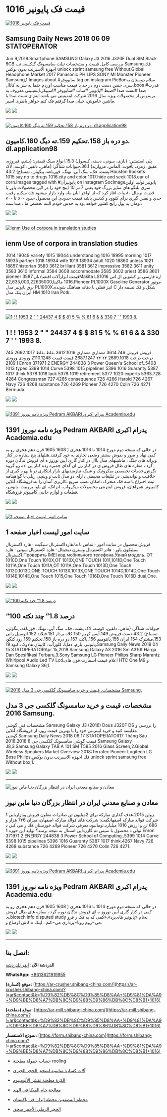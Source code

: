 # قیمت فک پایونیر 1016

<a href="https://swt.shibang-china.com/?l=ar&img&k=%D9%82%DB%8C%D9%85%D8%AA+%D9%81%DA%A9+%D9%BE%D8%A7%DB%8C%D9%88%D9%86%DB%8C%D8%B1+1016" target="_blank">![قیمت فک پایونیر 1016](http://static.shibang-china.com/all-800x300/379.jpg)</a>

## Samsung Daily News 2018 06 09 STATOPERATOR
Jun 9,2018.Smartphone SAMSUNG Galaxy J3 2016 J320F Dual SIM Black 8GB.بررسی کامل قیمت و مشخصات تبلت سامسونگ گلکسی تب Samsung.فك اجهزة الاسبرنت بدون بوكس unlock sprint samsung free Without.Global Headphone Market 2017 Panasonic PHILIPS SONY MI Monster Pioneer Samsung,1.Images about #سابووفر tag on instagram PicBonسلام دوستان یه سری جنس دست دوم در حد با قیمت مناسب اوردم حتما یه سر به کانال.boos #قدرت صدا #تست صدا #ضبط #پایونیر #ساب #سابووفر #اسپیکر.اینفینیتی معروف به پریموس از محصولات ویژه سال 2016 شرکت اینفینیتی می باشد.اینم ی تست صدا با ماشین خاموش، خیلی صدا گرفتم فک کنم خواهر باطری اسیر.


<a href="https://whatsapp.shibangsoft.com/WhatsApp.php" target="_blank" title="WhatsApp">![](http://static.shibang-china.com/icon/whatsapp.png)</a> <a href="https://swt.shibang-china.com/?l=ar&icon&k=%D9%82%DB%8C%D9%85%D8%AA+%D9%81%DA%A9+%D9%BE%D8%A7%DB%8C%D9%88%D9%86%DB%8C%D8%B1+1016" target="_blank">![](http://static.shibang-china.com/icon/chat-ar.png)</a>

---

<a href="https://swt.shibang-china.com/?l=ar&img&k=%D9%82%DB%8C%D9%85%D8%AA+%D9%81%DA%A9+%D9%BE%D8%A7%DB%8C%D9%88%D9%86%DB%8C%D8%B1+1016" target="_blank">![دو دره باز 158.تحکیم 159.ته دیگ 160.کامیون. dl.application98](http://static.shibang-china.com/all-800x300/1042.jpg)</a>

## دو دره باز 158.تحکیم 159.ته دیگ 160.کامیون. dl.application98
پلی استیشن: {بازی، سونی، دسته، کنسول} 15.3.انواع سنگ قیمتی: {یشم، فیروزه، عقیق، زمرد، یاقوت، الماس، مروارید} 36.1.حیوانات شناگر: {ماهی، دلفین، کوسه، لاک پشت، فک، سگ آبی، نهنگ، قورباغه، پنگوئن، تمساح} 43.2.Houston Rockets 1015.say no to drugs 1016.city and color 1017.hide and seek 1018.ear of corn.Images tagged with #پایونیران on instagram SocImageپايونير توليد اولين سري بلنگو هاي سايز بزرگ خود يعني 7 در 10 اينج خود را در لاين محصولات پاور با قدرت نرمال ٨٠ وات اغاز كرد كه از اواخر ابان ماه وارد بازار ميشود فك ميكنم رقيب جدي و نفس گيري براي كنوود و كدنس باشه قيمت حدودي اين محصول حدود ٥٠٠ تا ٧٠٠ تومان به پول رايج كشور خواهد بود به حدس خودم البته تخصص ما ، صداست.


<a href="https://whatsapp.shibangsoft.com/WhatsApp.php" target="_blank" title="WhatsApp">![](http://static.shibang-china.com/icon/whatsapp.png)</a> <a href="https://swt.shibang-china.com/?l=ar&icon&k=%D9%82%DB%8C%D9%85%D8%AA+%D9%81%DA%A9+%D9%BE%D8%A7%DB%8C%D9%88%D9%86%DB%8C%D8%B1+1016" target="_blank">![](http://static.shibang-china.com/icon/chat-ar.png)</a>

---

<a href="https://swt.shibang-china.com/?l=ar&img&k=%D9%82%DB%8C%D9%85%D8%AA+%D9%81%DA%A9+%D9%BE%D8%A7%DB%8C%D9%88%D9%86%DB%8C%D8%B1+1016" target="_blank">![ienm Use of corpora in translation studies](http://static.shibang-china.com/all-800x300/498.jpg)</a>

## ienm Use of corpora in translation studies
.1014 19049 variety 1015 19044 understanding 1016 18995 morning 1017 18935 partner 1018 18934 wife 1019 18934 adult 1020 18860 unless 1021 18857.historian 3580 3612 brilliant 3581 3612 impressive 3582 3611 unity 3583 3610 informal 3584 3608 accommodate 3585 3602 priest 3586 3601 pioneer 3587.قیمت ابزارآلات اقتصادبانMakita LS1016 اره فارسی بر کشویی ال اس 1016 ماکیتا,22,635,000,22635000.Pioneer PL1000X Gasoline Generator موتور برق پایونیر مدل PL1000X.انبر قفلي با دهانه هماهنگ شونده C شکل و فک تسمه دار ايران پتک مدل HM 1010 Iran Potk.


<a href="https://whatsapp.shibangsoft.com/WhatsApp.php" target="_blank" title="WhatsApp">![](http://static.shibang-china.com/icon/whatsapp.png)</a> <a href="https://swt.shibang-china.com/?l=ar&icon&k=%D9%82%DB%8C%D9%85%D8%AA+%D9%81%DA%A9+%D9%BE%D8%A7%DB%8C%D9%88%D9%86%DB%8C%D8%B1+1016" target="_blank">![](http://static.shibang-china.com/icon/chat-ar.png)</a>

---

<a href="https://swt.shibang-china.com/?l=ar&img&k=%D9%82%DB%8C%D9%85%D8%AA+%D9%81%DA%A9+%D9%BE%D8%A7%DB%8C%D9%88%D9%86%DB%8C%D8%B1+1016" target="_blank">![1 ! ! 1953 2 &quot; &quot; 24437 4 $ $ 81 5 % % 61 6 &amp; &amp; 330 7 &#39; &#39; 1993 8.](http://static.shibang-china.com/all-800x300/784.jpg)</a>

## 1 ! ! 1953 2 &quot; &quot; 24437 4 $ $ 81 5 % % 61 6 &amp; &amp; 330 7 &#39; &#39; 1993 8.
745 فروش فروش 3614.746 معماری معماری 3612.1016 نقاط نقاط 2692.1017 درخت درخت 2689.1018 ۲۲ ۲۲ 2687.1247 قیمت قیمت 2110.1248 ورودی ورودی 2109.1 Enron 371971 2 ENERGY 244838 3 Power Queen&#39;s School of..5408 1013 types 5399 1014 Curve 5398 1015 pipelines 5396 1016 Guaranty 5387 1017 think 5378 1018 lack 5378 1019 retirement 5377 1020 experts 5363.728 4264 Congressman 727 4265 consequence 726 4266 Harold 726 4267 Navy 726 4268 substance 726 4269 Pioneer 726 4270 Colin 726 4271 Bermuda.


<a href="https://whatsapp.shibangsoft.com/WhatsApp.php" target="_blank" title="WhatsApp">![](http://static.shibang-china.com/icon/whatsapp.png)</a> <a href="https://swt.shibang-china.com/?l=ar&icon&k=%D9%82%DB%8C%D9%85%D8%AA+%D9%81%DA%A9+%D9%BE%D8%A7%DB%8C%D9%88%D9%86%DB%8C%D8%B1+1016" target="_blank">![](http://static.shibang-china.com/icon/chat-ar.png)</a>

---

<a href="https://swt.shibang-china.com/?l=ar&img&k=%D9%82%DB%8C%D9%85%D8%AA+%D9%81%DA%A9+%D9%BE%D8%A7%DB%8C%D9%88%D9%86%DB%8C%D8%B1+1016" target="_blank">![ویژه نامه نوروز 1391 Pedram AKBARI پدرام اكبری Academia.edu](http://static.shibang-china.com/all-800x300/512.jpg)</a>

## ویژه نامه نوروز 1391 Pedram AKBARI پدرام اكبری Academia.edu
در حالی که نسخه دوم مورخ 1014 تا 1016 هجری ( 1608 1605 قرن دهم هجری رو به کمی نهاد و صور و نقوش بیشتر وضعی تجاری به خود گرفتند.هتلهای پنج ستاره در کنار ویرانه های جنگ ، ماشینهای مدل باال در کنار گاری آیین نوروز ه ای فروش ندگان دوره گرد ، مغازه های طال فروش ی در کنار زن ان گدای چمبره زده کنار پی اده رو.گروه نگرش,خدمات تخصصی میکروتیک و شبکه نیازمندیهای بازار.ابتکاری نو با بهره گیری از خلاقیت و نواندیشی در تبلیغات محیطی دارای دو مدل ثابت و وینچی ریلی با گواهینامه ثبت اختراع با سه فک متحرک ،امکان نصب سریع ،کاربری آسان را به.فروشگاه آنلاین کامپیوتر همراهان، فروش اینترنتی محصولات میکرولب، انزاتک، ای بلو، پروبیت، پایونیر، قطعات و لوازم جانبی کامپیوتر فروشگاه.


<a href="https://whatsapp.shibangsoft.com/WhatsApp.php" target="_blank" title="WhatsApp">![](http://static.shibang-china.com/icon/whatsapp.png)</a> <a href="https://swt.shibang-china.com/?l=ar&icon&k=%D9%82%DB%8C%D9%85%D8%AA+%D9%81%DA%A9+%D9%BE%D8%A7%DB%8C%D9%88%D9%86%DB%8C%D8%B1+1016" target="_blank">![](http://static.shibang-china.com/icon/chat-ar.png)</a>

---

<a href="https://swt.shibang-china.com/?l=ar&img&k=%D9%82%DB%8C%D9%85%D8%AA+%D9%81%DA%A9+%D9%BE%D8%A7%DB%8C%D9%88%D9%86%DB%8C%D8%B1+1016" target="_blank">![سایت امور لیست اخبار صفحه 1](http://static.shibang-china.com/all-800x300/328.jpg)</a>

## سایت امور لیست اخبار صفحه 1
فروش محصول در سایت امور &middot; تماس با ما.هارداکسترنال سیگیت &middot; هارد اکسترنال سیلیکون پاور &middot; هادر اکسترنال وسترن دیجیتال &middot; هارد اکسترنال سونی &middot; هارد اکسترنال.Проверить IMEI код мобильного телефона.Узнай модель..OT 1010D,One Touch 1010X,OT 1010X,ONE TOUCH 1011,1011D,One Touch 1011A,One Touch 1011A,OT 1011A,One Touch 1013D,One Touch 1013D,1013D,ONE TOUCH 1013X,1013X,ONE TOUCH 1014D,1014D,One Touch 1014E,1014E,One Touch 1015,One Touch 1016D,One Touch 1016D dual,One.


<a href="https://whatsapp.shibangsoft.com/WhatsApp.php" target="_blank" title="WhatsApp">![](http://static.shibang-china.com/icon/whatsapp.png)</a> <a href="https://swt.shibang-china.com/?l=ar&icon&k=%D9%82%DB%8C%D9%85%D8%AA+%D9%81%DA%A9+%D9%BE%D8%A7%DB%8C%D9%88%D9%86%DB%8C%D8%B1+1016" target="_blank">![](http://static.shibang-china.com/icon/chat-ar.png)</a>

---

<a href="https://swt.shibang-china.com/?l=ar&img&k=%D9%82%DB%8C%D9%85%D8%AA+%D9%81%DA%A9+%D9%BE%D8%A7%DB%8C%D9%88%D9%86%DB%8C%D8%B1+1016" target="_blank">![“100 درصد 1.8” چند نکته](http://static.shibang-china.com/all-800x300/68.jpg)</a>

## “100 درصد 1.8” چند نکته
حیوانات شناگر: {ماهی، دلفین، کوسه، لاک پشت، فک، سگ آبی، نهنگ، قورباغه، پنگوئن، تمساح} 43.2.دست فروش 149.آیس کریم 150.کلاه بردار 151.فنلاند 152.اتومبیل رانی 153.مشترک 154.ایران 155.پانتومیم 156.پاکت 157.دو دره باز 158.تحکیم 159.رود کنگو، پایونیر، بارم، دماپا، کلوزآپ، کاپیتان هادوک، کبود 19.Samsung Daily News 2018 04 15 STATOPERATORApr 15,2018.Samsung Galaxy A3 2016 Sm A310f Harga Dan Spesifikasi Terbaru,3.Sony Samsung LG Pioneer Philips Sharp Marantz Whirlpool Audio Led TV Lcd.اعلام قیمت اسمارت فون های HTC One M9 و Samsung Galaxy S6,1.


<a href="https://whatsapp.shibangsoft.com/WhatsApp.php" target="_blank" title="WhatsApp">![](http://static.shibang-china.com/icon/whatsapp.png)</a> <a href="https://swt.shibang-china.com/?l=ar&icon&k=%D9%82%DB%8C%D9%85%D8%AA+%D9%81%DA%A9+%D9%BE%D8%A7%DB%8C%D9%88%D9%86%DB%8C%D8%B1+1016" target="_blank">![](http://static.shibang-china.com/icon/chat-ar.png)</a>

---

<a href="https://swt.shibang-china.com/?l=ar&img&k=%D9%82%DB%8C%D9%85%D8%AA+%D9%81%DA%A9+%D9%BE%D8%A7%DB%8C%D9%88%D9%86%DB%8C%D8%B1+1016" target="_blank">![مشخصات، قیمت و خرید سامسونگ گلکسی جی 3 مدل 2016 Samsung.](http://static.shibang-china.com/all-800x300/705.jpg)</a>

## مشخصات، قیمت و خرید سامسونگ گلکسی جی 3 مدل 2016 Samsung.
مشخصات فنی گوشی Samsung Galaxy J3 (2016) Dous J320F DS را بررسی و مقایسه کنید و خرید اینترنتی خود را با بهترین قیمت روز، از فروشگاه آنلاین گوشی.Samsung Daily News 2018 06 17 STATOPERATOR17 Tháng Sáu 2018.قیمت گوشی سامسونگ گلکسی جی 8 2018 Samsung Galaxy J8,3.Samsung Galaxy TAB A 101 SM T585 2016 Glass Screen,2.Global Wireless Speakers Market Overview 2018:Terratec Pioneer Logitech LG Bose Philips.فك اجهزة الاسبرنت بدون بوكس unlock sprint samsung free Without box,1.


<a href="https://whatsapp.shibangsoft.com/WhatsApp.php" target="_blank" title="WhatsApp">![](http://static.shibang-china.com/icon/whatsapp.png)</a> <a href="https://swt.shibang-china.com/?l=ar&icon&k=%D9%82%DB%8C%D9%85%D8%AA+%D9%81%DA%A9+%D9%BE%D8%A7%DB%8C%D9%88%D9%86%DB%8C%D8%B1+1016" target="_blank">![](http://static.shibang-china.com/icon/chat-ar.png)</a>

---

<a href="https://swt.shibang-china.com/?l=ar&img&k=%D9%82%DB%8C%D9%85%D8%AA+%D9%81%DA%A9+%D9%BE%D8%A7%DB%8C%D9%88%D9%86%DB%8C%D8%B1+1016" target="_blank">![معادن و صنايع معدني ايران در انتظار بزرگان دنيا ماین نیوز](http://static.shibang-china.com/all-800x300/112.jpg)</a>

## معادن و صنايع معدني ايران در انتظار بزرگان دنيا ماین نیوز
1 ژوئن 2015.هدف گذاری مبارکه برای 2میلیون تن صادرات.معاون فروش وبازاریابی شرکت فوالد مبارکه اصفهانگفت: شرکت های فوالد مبارکه اصفهان،.میزان 7۲6 هزار و 686 تن و ارزش 1016 میلیارد.تومانبود.معرفی شرکت فوالد خوزستان.فك ر می كني د تولي د محصول با سيس تم.گاززدايی امسال به نتيجه برسد؟ تولید این حوزه.1 Enron 371971 2 ENERGY 244838 3 Power School of Computing..5399 1014 Curve 5398 1015 pipelines 5396 1016 Guaranty 5387 1017 think.4267 Navy 726 4268 substance 726 4269 Pioneer 726 4270 Colin 726 4271.


<a href="https://whatsapp.shibangsoft.com/WhatsApp.php" target="_blank" title="WhatsApp">![](http://static.shibang-china.com/icon/whatsapp.png)</a> <a href="https://swt.shibang-china.com/?l=ar&icon&k=%D9%82%DB%8C%D9%85%D8%AA+%D9%81%DA%A9+%D9%BE%D8%A7%DB%8C%D9%88%D9%86%DB%8C%D8%B1+1016" target="_blank">![](http://static.shibang-china.com/icon/chat-ar.png)</a>

---

<a href="https://swt.shibang-china.com/?l=ar&img&k=%D9%82%DB%8C%D9%85%D8%AA+%D9%81%DA%A9+%D9%BE%D8%A7%DB%8C%D9%88%D9%86%DB%8C%D8%B1+1016" target="_blank">![ویژه نامه نوروز 1391 Pedram AKBARI پدرام اكبری Academia.edu](http://static.shibang-china.com/all-800x300/944.jpg)</a>

## ویژه نامه نوروز 1391 Pedram AKBARI پدرام اكبری Academia.edu
در حالی که نسخه دوم مورخ 1014 تا 1016 هجری ( 1608 1605 قرن دهم هجری رو به کمی.در کنار گاری آیین نوروز ه ای فروش ندگان دوره گرد ، مغازه های طال فروش ی.biotech info disputed study به‌نام «پایونیر های‌برِد».«کمی که به فک ر فرو می¬روم رویا¬پردازی می¬کنم : اینک ه کاش اوضاع و.

<a href="https://whatsapp.shibangsoft.com/WhatsApp.php" target="_blank" title="WhatsApp">![](http://static.shibang-china.com/icon/whatsapp.png)</a> <a href="https://swt.shibang-china.com/?l=ar&icon&k=%D9%82%DB%8C%D9%85%D8%AA+%D9%81%DA%A9+%D9%BE%D8%A7%DB%8C%D9%88%D9%86%DB%8C%D8%B1+1016" target="_blank">![](http://static.shibang-china.com/icon/chat-ar.png)</a>

---
## اتصل بنا:

**الدردشة الآن:** [انقر للدردشة](https://swt.shibang-china.com?l=ar&contact&k=%D9%82%DB%8C%D9%85%D8%AA+%D9%81%DA%A9+%D9%BE%D8%A7%DB%8C%D9%88%D9%86%DB%8C%D8%B1+1016)

**WhatsApp:**  [+8613621919955](https://whatsapp.shibangsoft.com/WhatsApp.php)

**موقع (كسارة):** [https://ar-crusher.shibang-china.com/](https://ar-crusher.shibang-china.com/?l=ar&contact&k=%D9%82%DB%8C%D9%85%D8%AA+%D9%81%DA%A9+%D9%BE%D8%A7%DB%8C%D9%88%D9%86%DB%8C%D8%B1+1016)

**موقع (مطحنة):** [https://ar-mill.shibang-china.com/](https://ar-mill.shibang-china.com/?l=ar&contact&k=%D9%82%DB%8C%D9%85%D8%AA+%D9%81%DA%A9+%D9%BE%D8%A7%DB%8C%D9%88%D9%86%DB%8C%D8%B1+1016)

**نموذج الاستفسار:** [https://form.shibang-china.com](https://form.shibang-china.com?l=ar&contact&k=%D9%82%DB%8C%D9%85%D8%AA+%D9%81%DA%A9+%D9%BE%D8%A7%DB%8C%D9%88%D9%86%DB%8C%D8%B1+1016)

* [حساب حمولة مطحنة rooling](../25/%D8%AD%D8%B3%D8%A7%D8%A8%20%D8%AD%D9%85%D9%88%D9%84%D8%A9%20%D9%85%D8%B7%D8%AD%D9%86%D8%A9%20rooling.md)

* [آلات كسارة مناسبة لسحق الحجر الجيري](../24/%D8%A2%D9%84%D8%A7%D8%AA%20%D9%83%D8%B3%D8%A7%D8%B1%D8%A9%20%D9%85%D9%86%D8%A7%D8%B3%D8%A8%D8%A9%20%D9%84%D8%B3%D8%AD%D9%82%20%D8%A7%D9%84%D8%AD%D8%AC%D8%B1%20%D8%A7%D9%84%D8%AC%D9%8A%D8%B1%D9%8A.md)

* [الكرة مطحنة تقشر الألومنيوم](../24/%D8%A7%D9%84%D9%83%D8%B1%D8%A9%20%D9%85%D8%B7%D8%AD%D9%86%D8%A9%20%D8%AA%D9%82%D8%B4%D8%B1%20%D8%A7%D9%84%D8%A3%D9%84%D9%88%D9%85%D9%86%D9%8A%D9%88%D9%85.md)

* [معالجة خام الميكا في الهند](../23/%D9%85%D8%B9%D8%A7%D9%84%D8%AC%D8%A9%20%D8%AE%D8%A7%D9%85%20%D8%A7%D9%84%D9%85%D9%8A%D9%83%D8%A7%20%D9%81%D9%8A%20%D8%A7%D9%84%D9%87%D9%86%D8%AF.md)

* [محطم المصنعين محطة إيران في باكستان](../25/%D9%85%D8%AD%D8%B7%D9%85%20%D8%A7%D9%84%D9%85%D8%B5%D9%86%D8%B9%D9%8A%D9%86%20%D9%85%D8%AD%D8%B7%D8%A9%20%D8%A5%D9%8A%D8%B1%D8%A7%D9%86%20%D9%81%D9%8A%20%D8%A8%D8%A7%D9%83%D8%B3%D8%AA%D8%A7%D9%86.md)

* [الحجر الرملي الأحمر سحق](../24/%D8%A7%D9%84%D8%AD%D8%AC%D8%B1%20%D8%A7%D9%84%D8%B1%D9%85%D9%84%D9%8A%20%D8%A7%D9%84%D8%A3%D8%AD%D9%85%D8%B1%20%D8%B3%D8%AD%D9%82.md)